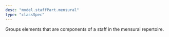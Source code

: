 ```yaml
---
desc: "model.staffPart.mensural"
type: "classSpec"
---
```


Groups elements that are components of a staff in the mensural repertoire.